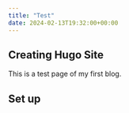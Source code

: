 ```yaml
---
title: "Test"
date: 2024-02-13T19:32:00+00:00
---
```


## Creating Hugo Site

This is a test page of my first blog.

## Set up
